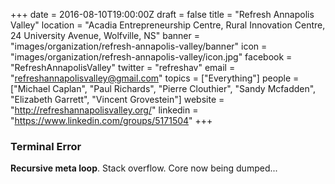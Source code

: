 +++
date = 2016-08-10T19:00:00Z
draft = false
title = "Refresh Annapolis Valley"
location = "Acadia Entrepreneurship Centre, Rural Innovation Centre, 24 University Avenue, Wolfville, NS"
banner = "images/organization/refresh-annapolis-valley/banner"
icon = "images/organization/refresh-annapolis-valley/icon.jpg"
facebook = "RefreshAnnapolisValley"
twitter = "refreshav"
email = "refreshannapolisvalley@gmail.com"
topics = ["Everything"]
people = ["Michael Caplan", "Paul Richards", "Pierre Clouthier", "Sandy Mcfadden", "Elizabeth Garrett", "Vincent Grovestein"]
website = "http://refreshannapolisvalley.org/"
linkedin = "https://www.linkedin.com/groups/5171504"
+++

### Terminal Error

**Recursive meta loop**.  Stack overflow.  Core now being dumped...
